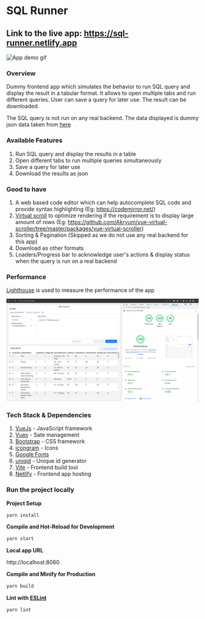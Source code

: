 # SQL Runner

## Link to the live app: https://sql-runner.netlify.app

![App demo gif](/demo.gif)

### Overview

Dummy frontend app which simulates the behavior to run SQL query and display the result in a tabular format. It allows to open multiple tabs and run different queries. User can save a query for later use. The result can be downloaded.

The SQL query is not run on any real backend. The data displayed is dummy json data taken from [here](https://github.com/graphql-compose/graphql-compose-examples/tree/master/examples/northwind/data/csv)

### Available Features

1. Run SQL query and display the results in a table
2. Open different tabs to run multiple queries simultaneously
3. Save a query for later use
4. Download the results as json

### Good to have

1. A web based code editor which can help autocomplete SQL code and provide syntax highlighting (Eg: https://codemirror.net/)
2. [Virtual scroll](https://blog.logrocket.com/virtual-scrolling-core-principles-and-basic-implementation-in-react/) to optimize rendering if the requirement is to display large amount of rows (Eg: https://github.com/Akryum/vue-virtual-scroller/tree/master/packages/vue-virtual-scroller)
3. Sorting & Pagination (Skipped as we do not use any real backend for this app)
4. Download as other formats
5. Loaders/Progress bar to acknowledge user's actions & display status when the query is run on a real backend

### Performance

[Lighthouse](https://developer.chrome.com/en/docs/lighthouse/) is used to measure the performance of the app

![Page speed performance data](performance-data.png)

### Tech Stack & Dependencies

1. [VueJs](https://vuejs.org/) - JavaScript framework
2. [Vuex](https://vuex.vuejs.org/) - Sate management
3. [Bootstrap](https://getbootstrap.com/) - CSS framework
4. [icongram](https://icongr.am/) - Icons
5. [Google Fonts](https://fonts.google.com/)
6. [uniqid](https://www.npmjs.com/package/uniqid) - Unique id generator
7. [Vite](https://vitejs.dev/) - Frontend build tool
8. [Netlify](https://www.netlify.com/) - Frontend app hosting

### Run the project locally

**Project Setup**

```sh
yarn install
```

**Compile and Hot-Reload for Development**

```sh
yarn start
```

**Local app URL**

http://localhost:8080

**Compile and Minify for Production**

```sh
yarn build
```

**Lint with [ESLint](https://eslint.org/)**

```sh
yarn lint
```
